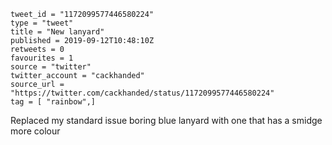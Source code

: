 ```
tweet_id = "1172099577446580224"
type = "tweet"
title = "New lanyard"
published = 2019-09-12T10:48:10Z
retweets = 0
favourites = 1
source = "twitter"
twitter_account = "cackhanded"
source_url = "https://twitter.com/cackhanded/status/1172099577446580224"
tag = [ "rainbow",]
```

Replaced my standard issue boring blue lanyard with one that has a smidge more colour

<p class='image'><img src='http://mnf.m17s.net/2019/09/12/EEQiWc_W4AAHxz5.jpg' alt=''></p>

